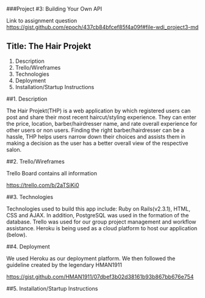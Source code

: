 ###Project #3: Building Your Own API

Link to assignment question
https://gist.github.com/epoch/437cb84bfcef85f4a09f#file-wdi_project3-md

## Title: The Hair Projekt

1.  Description
2.  Trello/Wireframes
3.  Technologies
4.  Deployment
5.  Installation/Startup Instructions


##1.  Description

The Hair Projekt(THP) is a web application by which registered users can post and share their most recent haircut/styling experience. They can enter the price, location, barber/hairdresser name, and rate overall experience for other users or non users. Finding the right barber/hairdresser can be a hassle, THP helps users narrow down their choices and assists them in making a decision as the user has a better overall view of the respective salon.

##2.  Trello/Wireframes

Trello Board contains all information

https://trello.com/b/2aTSiKi0

##3.  Technologies

Technologies used to build this app include: Ruby on Rails(v2.3.1), HTML, CSS and AJAX. In addition, PostgreSQL was used in the formation of the database. Trello was used for our group project management and workflow assistance. Heroku is being used as a cloud platform to host our application (below).

##4. Deployment

We used Heroku as our deployment platform. We then followed the guideline created by the legendary HMAN1911

https://gist.github.com/HMAN1911/07dbef3b02d38161b93b867bb676e754

##5.  Installation/Startup Instructions
